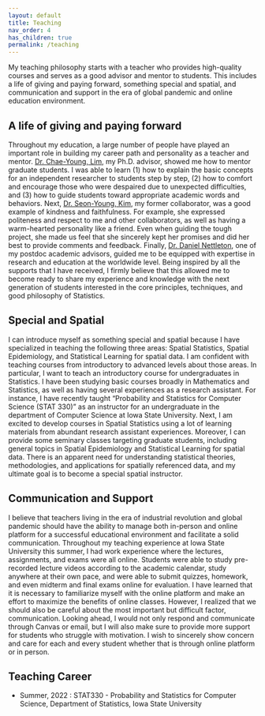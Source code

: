 ```yaml
---
layout: default
title: Teaching
nav_order: 4
has_children: true
permalink: /teaching
---
```


My teaching philosophy starts with a teacher who provides high-quality courses and serves as a good advisor and mentor to students. This includes a life of giving and paying forward, something special and spatial, and communication and support in the era of global pandemic and online education environment.

## A life of giving and paying forward
Throughout my education, a large number of people have played an important role in building my career path and personality as a teacher and mentor. [Dr. Chae-Young, Lim](https://scholar.google.com/citations?user=w8zE47kAAAAJ&hl=th), my Ph.D. advisor, showed me how to mentor graduate students. I was able to learn (1) how to explain the basic concepts for an independent researcher to students step by step, (2) how to comfort and encourage those who were despaired due to unexpected difficulties, and (3) how to guide students toward appropriate academic words and behaviors.  Next, [Dr. Seon-Young, Kim](https://scholar.google.com/citations?hl=en&user=2y0LmGUAAAAJ&view_op=list_works&sortby=pubdate), my former collaborator, was a good example of kindness and faithfulness. For example, she expressed politeness and respect to me and other collaborators, as well as having a warm-hearted personality like a friend. Even when guiding the tough project, she made us feel that she sincerely kept her promises and did her best to provide comments and feedback. Finally, [Dr. Daniel Nettleton](https://scholar.google.com/citations?user=5TdAL2cAAAAJ&hl=en), one of my postdoc academic advisors, guided me to be equipped with expertise in research and education at the worldwide level. Being inspired by all the supports that I have received, I firmly believe that this allowed me to become ready to share my experience and knowledge with the next generation of students interested in the core principles, techniques, and good philosophy of Statistics.

## Special and Spatial
I can introduce myself as something special and spatial because I have specialized in teaching the following three areas: Spatial Statistics, Spatial Epidemiology, and Statistical Learning for spatial data. I am confident with teaching courses from introductory to advanced levels about those areas. In particular, I want to teach an introductory course for undergraduates in Statistics. I have been studying basic courses broadly in Mathematics and Statistics, as well as having several experiences as a research assistant. For instance, I have recently taught “Probability and Statistics for Computer Science (STAT 330)” as an instructor for an undergraduate in the department of Computer Science at Iowa State University. Next, I am excited to develop courses in Spatial Statistics using a lot of learning materials from abundant research assistant experiences. Moreover, I can provide some seminary classes targeting graduate students, including general topics in Spatial Epidemiology and Statistical Learning for spatial data. There is an apparent need for understanding statistical theories, methodologies, and applications for spatially referenced data, and my ultimate goal is to become a special spatial instructor.

## Communication and Support
I believe that teachers living in the era of industrial revolution and global pandemic should have the ability to manage both in-person and online platform for a successful educational environment and facilitate a solid communication. Throughout my teaching experience at Iowa State University this summer, I had work experience where the lectures, assignments, and exams were all online. Students were able to study pre-recorded lecture videos according to the academic calendar, study anywhere at their own pace, and were able to submit quizzes, homework, and even midterm and final exams online for evaluation. I have learned that it is necessary to familiarize myself with the online platform and make an effort to maximize the benefits of online classes. However, I realized that we should also be careful about the most important but difficult factor, communication. Looking ahead, I would not only respond and communicate through Canvas or email, but I will also make sure to provide more support for students who struggle with motivation. I wish to sincerely show concern and care for each and every student whether that is through online platform or in person.

## Teaching Career
* Summer, 2022 : STAT330 - Probability and Statistics for Computer Science, Department of Statistics, Iowa State University
